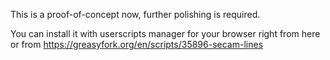 This is a proof-of-concept now, further polishing is required.

You can install it with userscripts manager for your browser right from here or from https://greasyfork.org/en/scripts/35896-secam-lines
